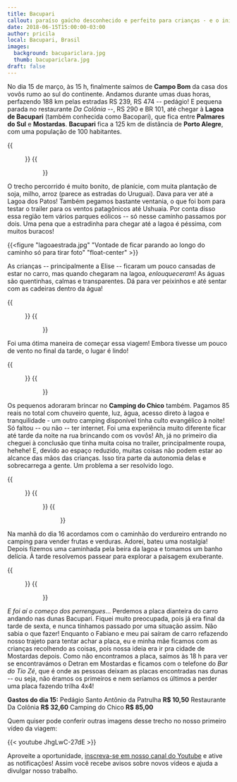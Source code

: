 ```yaml
---
title: Bacupari
callout: paraíso gaúcho desconhecido e perfeito para crianças - e o início dos perrengues
date: 2018-06-15T15:00:00-03:00
author: pricila
local: Bacupari, Brasil
images:
  background: bacupariclara.jpg
  thumb: bacupariclara.jpg
draft: false
---
```


No dia 15 de março, às 15 h, finalmente saímos de **Campo Bom** da casa dos vovôs rumo ao sul do continente. Andamos durante umas duas horas, perfazendo 188 km pelas estradas RS 239, RS 474 -- pedágio! E pequena parada no restaurante *Da Colônia* --, RS 290 e BR 101, até chegar à **Lagoa de Bacupari** (também conhecida como Bacopari), que fica entre **Palmares do Sul** e **Mostardas**. **Bacupari** fica a 125 km de distância de **Porto Alegre**, com uma população de 100 habitantes.

<div class="clearfix">
{{<figure "bianomotorista.jpg" "Living easy, livin' free / Season ticket, on a one way ride / Asking nothing, leave me be / Taking everything in my stride" "float-left">}}
{{<figure "estradaarvore.jpg" "Trecho bom e bonito da estrada" "float-right">}}
</div>

O trecho percorrido é muito bonito, de planície, com muita plantação de soja, milho, arroz (parece as estradas do Uruguai). Dava para ver até a Lagoa dos Patos! Também pegamos bastante ventania, o que foi bom para testar o trailer para os ventos patagônicos até Ushuaia. Por conta disso essa região tem vários parques eólicos -- só nesse caminho passamos por dois. Uma pena que a estradinha para chegar até a lagoa é péssima, com muitos buracos!

{{<figure "lagoaestrada.jpg" "Vontade de ficar parando ao longo do caminho só para tirar foto" "float-center" >}}

As crianças -- principalmente a Elise -- ficaram um pouco cansadas de estar no carro, mas quando chegaram na lagoa, *enlouqueceram*! As águas são quentinhas, calmas e transparentes. Dá para ver peixinhos e até sentar com as cadeiras dentro da água!

<div class="clearfix">
{{<figure "bacuparibanho.jpg" "Águas quentinhas, calmas e transparentes - tudibão!" "float-left">}}
{{<figure "bacupariclara.jpg" "Será que ela gostou?" "float-right">}}
</div>

Foi uma ótima maneira de começar essa viagem! Embora tivesse um pouco de vento no final da tarde, o lugar é lindo! 

<div class="clearfix">
{{<figure "bacuparijunco.jpg" "Pequena vendo uma lagoa pela primeira vez" "float-left">}}
{{<figure "bacuparipulo.jpg" "Quem tem crianças assim, no plural, sabe como é difícil sincronizar o sorriso pra foto. Imagina então quatro, e dando pulinho!" "float-right">}}
</div>

Os pequenos adoraram brincar no **Camping do Chico** também. Pagamos 85 reais no total com chuveiro quente, luz, água, acesso direto à lagoa e tranquilidade - um outro camping disponível tinha culto evangélico à noite! Só faltou -- ou não -- ter internet. Foi uma experiência muito diferente ficar até tarde da noite na rua brincando com os vovôs! Ah, já no primeiro dia cheguei à conclusão que tinha muita coisa no trailer, principalmente roupa, hehehe! E, devido ao espaço reduzido, muitas coisas não podem estar ao alcance das mãos das crianças. Isso tira parte da autonomia delas e sobrecarrega a gente. Um problema a ser resolvido logo.

<div class="clearfix">
{{<figure "bacuparisol.jpg" "Lugar sensacional" "float-left">}}
{{<figure "bacuparinoite.jpg" "Delícia ficar do lado de fora da casa até tarde da noite" "float-right">}}
{{<figure "bacuparicavalo.jpg" "Não deixe a vida passar a galope por você! Viva intencionalmente cada segundo!" "float-center">}}
</div>

Na manhã do dia 16 acordamos com o caminhão do verdureiro entrando no camping para vender frutas e verduras. Adorei, bateu uma nostalgia! Depois fizemos uma caminhada pela beira da lagoa e tomamos um banho delícia. À tarde resolvemos passear para explorar a paisagem exuberante.

<div class="clearfix">
{{<figure "bacupariarvore.jpg" "A árvore dobrando-se à força do vento" "float-left">}}
{{<figure "bacuparimanha.jpg" "Caminhada básica pela manhã" "float-right">}}
</div>

*E foi aí o começo dos perrengues*... Perdemos a placa dianteira do carro andando nas dunas Bacupari. Fiquei muito preocupada, pois já era final da tarde de sexta, e nunca tínhamos passado por uma situação assim. Não sabia o que fazer! Enquanto o Fabiano e meu pai saíram de carro refazendo nosso trajeto para tentar achar a placa, eu e minha mãe ficamos com as crianças recolhendo as coisas, pois nossa ideia era ir pra cidade de Mostardas depois. Como não encontramos a placa, saímos às 18 h para ver se encontravámos o Detran em Mostardas e ficamos com o telefone do *Bar do Tio Zé*, que é onde as pessoas deixam as placas encontradas nas dunas -- ou seja, não éramos os primeiros e nem seríamos os últimos a perder uma placa fazendo trilha 4x4!

**Gastos do dia 15:**
Pedágio Santo Antônio da Patrulha **R$ 10,50**
Restaurante Da Colônia **R$ 32,60**
Camping do Chico **R$ 85,00**

Quem quiser pode conferir outras imagens desse trecho no nosso primeiro vídeo da viagem:

{{< youtube JhgLwC-27dE >}} 

Aproveite a oportunidade, [inscreva-se em nosso canal do Youtube](https://www.youtube.com/6overlanders?sub_confirmation=1) e ative as notificações! Assim você recebe avisos sobre novos vídeos e ajuda a divulgar nosso trabalho.

